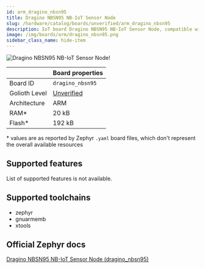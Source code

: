 ```yaml
---
id: arm_dragino_nbsn95
title: Dragino NBSN95 NB-IoT Sensor Node
slug: /hardware/catalog/boards/unverified/arm_dragino_nbsn95
description: IoT board Dragino NBSN95 NB-IoT Sensor Node, compatible with Golioth at unverified level.
image: /img/boards/arm/dragino_nbsn95.png
sidebar_class_name: hide-item
---
```


[//]: # (This is an auto-generated file, do not edit! Changes to it will be lost upon re-generation)

![Dragino NBSN95 NB-IoT Sensor Node!](/img/boards/arm/dragino_nbsn95.png "Dragino NBSN95 NB-IoT Sensor Node")

|                | Board properties     |
| -------------  | -------------------- |
| Board ID       | `dragino_nbsn95` |
| Golioth Level  | [Unverified](/hardware#unverified-boards) |
| Architecture   | ARM |
| RAM*           | 20 kB |
| Flash*         | 192 kB |

\* values are as reported by Zephyr `.yaml` board files, which don't represent the overall available resources



## Supported features

List of supported features is not available.

## Supported toolchains

* zephyr
* gnuarmemb
* xtools

## Official Zephyr docs

[Dragino NBSN95 NB-IoT Sensor Node (dragino_nbsn95)](https://docs.zephyrproject.org/latest/boards/arm/dragino_nbsn95/doc/index.html)
